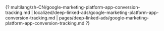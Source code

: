 {? multilang/zh-CN/google-marketing-platform-app-conversion-tracking.md | localized/deep-linked-ads/google-marketing-platform-app-conversion-tracking.md | pages/deep-linked-ads/google-marketing-platform-app-conversion-tracking.md ?}
